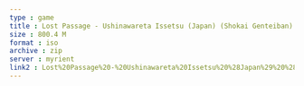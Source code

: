```yaml
---
type : game
title : Lost Passage - Ushinawareta Issetsu (Japan) (Shokai Genteiban)
size : 800.4 M
format : iso
archive : zip
server : myrient
link2 : Lost%20Passage%20-%20Ushinawareta%20Issetsu%20%28Japan%29%20%28Shokai%20Genteiban%29
---
```

